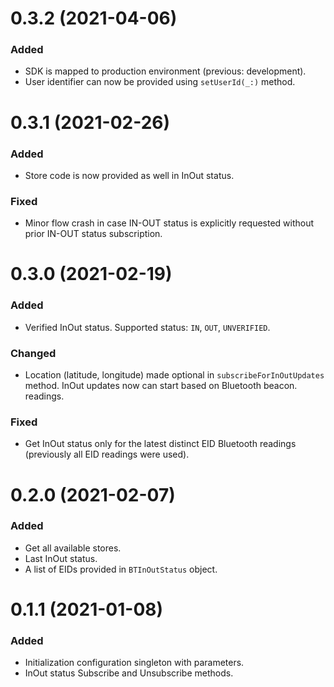 # 0.3.2 (2021-04-06)

### Added
- SDK is mapped to production environment (previous: development).
- User identifier can now be provided using `setUserId(_:)` method.

# 0.3.1 (2021-02-26)

### Added
- Store code is now provided as well in InOut status.

### Fixed
- Minor flow crash in case IN-OUT status is explicitly requested without prior IN-OUT status subscription.

# 0.3.0 (2021-02-19)

### Added
- Verified InOut status. Supported status: `IN`, `OUT`, `UNVERIFIED`.  

### Changed
- Location (latitude, longitude) made optional in `subscribeForInOutUpdates` method. InOut updates now can start based on Bluetooth beacon. readings.

### Fixed
- Get InOut status only for the latest distinct EID Bluetooth readings (previously all EID readings were used).

# 0.2.0 (2021-02-07)

### Added
- Get all available stores.
- Last InOut status.
- A list of EIDs provided in `BTInOutStatus` object.

# 0.1.1 (2021-01-08)

### Added
- Initialization configuration singleton with parameters.
- InOut status Subscribe and Unsubscribe methods.
